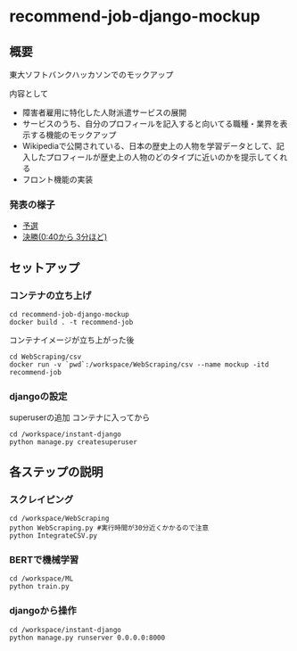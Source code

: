 # recommend-job-django-mockup

## 概要

東大ソフトバンクハッカソンでのモックアップ

内容として

- 障害者雇用に特化した人財派遣サービスの展開
- サービスのうち、自分のプロフィールを記入すると向いてる職種・業界を表示する機能のモックアップ
- Wikipediaで公開されている、日本の歴史上の人物を学習データとして、記入したプロフィールが歴史上の人物のどのタイプに近いのかを提示してくれる
- フロント機能の実装

### 発表の様子
- [予選](https://www.youtube.com/watch?v=-7KI4CvJndo&t=1s)
- [決勝(0:40から 3分ほど)](https://www.youtube.com/watch?v=tLnDydUft-4&t=203s)

## セットアップ
### コンテナの立ち上げ
```
cd recommend-job-django-mockup
docker build . -t recommend-job
```


コンテナイメージが立ち上がった後
```
cd WebScraping/csv
docker run -v `pwd`:/workspace/WebScraping/csv --name mockup -itd recommend-job
```
### djangoの設定
superuserの追加
コンテナに入ってから
```
cd /workspace/instant-django
python manage.py createsuperuser
```
## 各ステップの説明
### スクレイピング
```
cd /workspace/WebScraping
python WebScraping.py #実行時間が30分近くかかるので注意
python IntegrateCSV.py
```

### BERTで機械学習
```
cd /workspace/ML
python train.py
```

### djangoから操作
```
cd /workspace/instant-django
python manage.py runserver 0.0.0.0:8000
``` 

